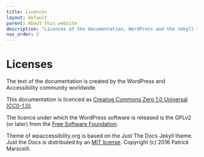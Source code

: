 ```yaml
---
title: Licences
layout: default
parent: About this website
description: "Licences of the documentation, WordPress and the Jekyll theme."
nav_order: 2
---
```


# Licenses

The text of the documentation is created by the WordPress and Accessibility community worldwide.

This documentation is licenced as [Creative Commons Zero 1.0 Universal (CC0-1.0)](
https://creativecommons.org/publicdomain/zero/1.0/).

The licence under which the WordPress software is released is the GPLv2 (or later) from the [Free Software Foundation](https://www.fsf.org/).

Theme of wpaccessibility.org is based on the Just The Docs Jekyll theme.
Just the Docs is distributed by an [MIT license](https://github.com/just-the-docs/just-the-docs/tree/main/LICENSE.txt).
Copyright (c) 2016 Patrick Marsceill.

